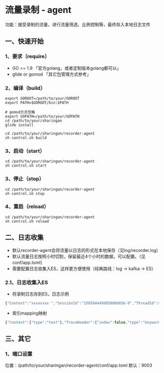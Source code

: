 # 流量录制 - agent

功能：接受录制的流量，进行流量筛选、比例控制等，最终存入本地日志文件

## 一、快速开始

### 1、要求（require）

* GO >= 1.9      「官方golang，或者定制版本golang都可以」
* glide or gomod 「其它包管理方式参考」

### 2、编译（build）

```shell
export GOROOT=/path/to/your/GOROOT
export PATH=$GOROOT/bin:$PATH

# gomod方式忽略
export GOPATH=/path/to/your/GOPATH
cd /path/to/your/sharingan
glide install

cd /path/to/your/sharingan/recorder-agent
sh control.sh build
```

### 3、启动（start）

```shell
cd /path/to/your/sharingan/recorder-agent
sh control.sh start
```

### 3、停止（stop）

```shell
cd /path/to/your/sharingan/recorder-agent
sh control.sh stop
```

### 4、重启（reload）

```shell
cd /path/to/your/sharingan/recorder-agent
sh control.sh reload
```

## 二、日志收集

* 默认recorder-agent会将流量以日志的形式在本地保存（见log/recorder.log）
* 默认流量日志按照小时切割，保留最近4个小时的数据，可以配置。（见conf/app.toml）
* 需要配置日志收集入ES，这样更方便使用（经典路线：log -> kafka -> ES）

### 2.1、日志收集入ES

* 将录制日志存到ES，日志示例

``` js
{"Context":"xxxxxxxx ","SessionId":"1585644498958060856-9","ThreadId":9,"TraceHeader":null,"NextSessionId":"1585644498959300110-9","CallFromInbound":{"ActionIndex":0,"OccurredAt":1585644498958075085,"ActionType":"CallFromInbound","Peer":{"IP":"::1","Port":52844,"Zone":""},"UnixAddr":{"Name":"","Net":""},"Request":"GET / HTTP/1.1\r\nHost: localhost:9999\r\nUser-Agent: curl/7.54.0\r\nAccept: */*\r\n\r\n"},"ReturnInbound":{"ActionIndex":1,"OccurredAt":1585644498958953830,"ActionType":"ReturnInbound","Response":"HTTP/1.1 200 OK\r\nDate: Tue, 31 Mar 2020 08:48:18 GMT\r\nContent-Length: 13\r\nContent-Type: text/plain; charset=utf-8\r\n\r\nHello world!\n"},"Actions":[{"ActionIndex":0,"OccurredAt":1585644498958681859,"ActionType":"CallOutbound","SocketFD":8,"Peer":{"IP":"127.0.0.1","Port":8888,"Zone":""},"ResponseTime":1585644498958887823,"UnixAddr":{"Name":"","Net":""},"Request":"GET / HTTP/1.1\r\nHost: 127.0.0.1:8888\r\nUser-Agent: Go-http-client/1.1\r\nAccept-Encoding: gzip\r\n\r\n","Response":"HTTP/1.1 200 OK\r\nDate: Tue, 31 Mar 2020 08:48:18 GMT\r\nContent-Length: 12\r\nContent-Type: text/plain; charset=utf-8\r\n\r\nHello test!\n","CSpanId":""},{"ActionIndex":1,"OccurredAt":1585644498958953830,"ActionType":"ReturnInbound","Response":"HTTP/1.1 200 OK\r\nDate: Tue, 31 Mar 2020 08:48:18 GMT\r\nContent-Length: 13\r\nContent-Type: text/plain; charset=utf-8\r\n\r\nHello world!\n"}],"TraceId":"","SpanId":""}
```

* 索引mapping映射

``` js
{"Context":{"type":"text"},"TraceHeader":{"index":false,"type":"keyword"},"ThreadId":{"type":"long"},"Actions":{"properties":{"Response":{"type":"text"},"UnixAddr":{"dynamic":"false","type":"object","enabled":false},"ActionType":{"type":"keyword"},"CSpanId":{"type":"keyword"},"OccurredAt":{"type":"long"},"Content":{"type":"text"},"FileName":{"type":"text"},"Peer":{"type":"object","enabled":false},"Request":{"type":"text","doc_values":false},"SocketFD":{"type":"long"},"ActionIndex":{"type":"long"},"ResponseTime":{"type":"long"}}},"ReturnInbound":{"properties":{"Response":{"type":"text"},"ActionType":{"type":"keyword"},"OccurredAt":{"type":"long"},"ActionIndex":{"type":"long"}}},"NextSessionId":{"type":"keyword"},"TraceId":{"type":"keyword"},"message":{"index":false,"type":"keyword","doc_values":false},"CallFromInbound":{"properties":{"UnixAddr":{"dynamic":"false","type":"object","enabled":false},"ActionType":{"type":"keyword"},"OccurredAt":{"type":"long"},"Peer":{"type":"object","enabled":false},"Request":{"type":"text"},"ActionIndex":{"type":"long"}}},"SessionId":{"type":"keyword"},"SpanId":{"type":"long"}}
```

## 三、其它

### 1、端口设置

位置：/path/to/your/sharingan/recorder-agent/conf/app.toml
默认：9003
